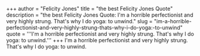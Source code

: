 +++
author = "Felicity Jones"
title = "the best Felicity Jones Quote"
description = "the best Felicity Jones Quote: I'm a horrible perfectionist and very highly strung. That's why I do yoga: to unwind."
slug = "im-a-horrible-perfectionist-and-very-highly-strung-thats-why-i-do-yoga:-to-unwind"
quote = '''I'm a horrible perfectionist and very highly strung. That's why I do yoga: to unwind.'''
+++
I'm a horrible perfectionist and very highly strung. That's why I do yoga: to unwind.
